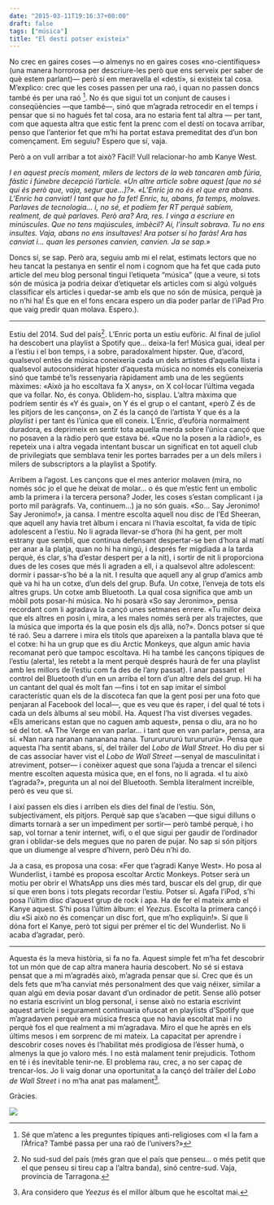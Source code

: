 ```yaml
---
date: "2015-03-11T19:16:37+00:00"
draft: false
tags: ["música"]
title: "El destí potser existeix"
---
```

No crec en gaires coses —o almenys no en gaires coses «no-científiques» (una manera horrorosa per descriure-les però que ens serveix per saber de què estem parlant)— però sí em meravella el «destí», si existeix tal cosa. M’explico: crec que les coses passen per una raó, i quan no passen doncs també és per una raó [^1]. No és que sigui tot un conjunt de causes i conseqüències —que també—, sinó que m’agrada retrocedir en el temps i pensar que si no hagués fet tal cosa, ara no estaria fent tal altra — per tant, com que aquesta altra que estic fent la prenc com el destí on tocava arribar, penso que l’anterior fet que m’hi ha portat estava premeditat des d’un bon començament. Em seguiu? Espero que sí, vaja.

<!-- more -->

<span class="pDropCap">P</span>erò a on vull arribar a tot això? Fàcil! Vull relacionar-ho amb Kanye West. 

*I en aquest precís moment, milers de lectors de la web tancaren amb fúria, fàstic i fúnebre decepció l’article. «Un altre article sobre aquest [que no sé qui és però que, vaja, segur que...]?». «L’Enric ja no és el que era abans. L’Enric ha canviat! I tant que ho fa fet! Enric, tu, abans, fa temps, molaves. Parlaves de tecnologia... i, no sé, et podíem fer RT perquè sabíem, realment, de què parlaves. Però ara? Ara, res. I vinga a escriure en minúscules. Que no tens majúscules, imbècil? Ai, l’insult sobrava. Tu no ens insultes. Vaja, abans no ens insultaves! Ara potser sí ho faràs! Ara has canviat i... quan les persones canvien, canvien. Ja se sap.»*

Doncs sí, se sap. Però ara, seguiu amb mi el relat, estimats lectors que no heu tancat la pestanya en sentir el nom i cognom que ha fet que cada puto article del meu blog personal tingui l’etiqueta “música” (que  a veure, si tots són de música ja podria deixar d’etiquetar els articles com si algú volgués classificar els articles i quedar-se amb els que no són de música, perquè ja no n’hi ha! És que en el fons encara espero un dia poder parlar de l’iPad Pro que vaig predir quan molava. Espero.).

***

Estiu del 2014. Sud del país[^2]. L’Enric porta un estiu eufòric. Al final de juliol ha descobert una playlist a Spotify que... deixa-la fer! Música guai, ideal per a l’estiu i el bon temps, i a sobre, paradoxalment hipster. Que, d’acord, qualsevol entès de música coneixeria cada un dels artistes d’aquella llista i qualsevol autoconsiderat hipster d’aquesta música no només els coneixeria sinó que també te’ls ressenyaria ràpidament amb una de les següents màximes: «Això ja ho escoltava fa X anys», on X col·locar l’última vegada que va follar. No, és conya. Oblidem-ho, sisplau. L’altra màxima que podríem sentir és «Y és guai», on Y és el grup o el cantant, «però Z és de les pitjors de les cançons», on Z és la cançó de l’artista Y que és a la *playlist* i per tant és l’única que ell coneix. L’Enric, d’eufòria normalment duradora, es deprimeix en sentir tota aquella merda sobre l’única cançó que no posaven a la ràdio però que estava bé. «Que no la posen a la ràdio!», es repeteix una i altra vegada intentant buscar un significat en tot aquell club de privilegiats que semblava tenir les portes barrades per a un dels milers i milers de subscriptors a la playlist a Spotify.

Arribem a l’agost. Les cançons que el mes anterior molaven (mira, no només sóc jo el que he deixat de molar... o és que m’estic fent un embolic amb la primera i la tercera persona? Joder, les coses s’estan complicant i ja porto mil paràgrafs. Va, continuem...) ja no són guais. «So... Say Jeronimo! Say Jeronimo!», ja cansa. I mentre escolta aquell nou disc de l’Ed Sheeran, que aquell any havia tret àlbum i encara ni l’havia escoltat, fa vida de típic adolescent a l’estiu. No li agrada llevar-se d’hora (hi ha gent, per molt estrany que sembli, que continua defensant despertar-se ben d’hora al matí per anar a la platja, quan no hi ha ningú, i després fer migdiada a la tarda perquè, és clar, s’ha d’estar despert per a la nit), i sortir de nit li proporciona dues de les coses que més li agraden a ell, i a qualsevol altre adolescent: dormir i passar-s’ho bé a la nit. I resulta que aquell any al grup d’amics amb què va hi ha un cotxe, d’un dels del grup. Bufa. Un cotxe, l’enveja de tots els altres grups. Un cotxe amb Bluetooth. La qual cosa significa que amb un mòbil pots posar-hi música. No hi posarà «So say Jeronimo», pensa recordant com li agradava la cançó unes setmanes enrere. «Tu millor deixa que els altres en posin i, mira, a les males només serà per als trajectes, que la música que importa és la que posin els djs allà, no?». Doncs potser sí que té raó. Seu a darrere i mira els títols que apareixen a la pantalla blava que té el cotxe: hi ha un grup que es diu Arctic Monkeys, que algun amic havia recomanat però que tampoc escoltava. Hi ha també les cançons típiques de l’estiu (alerta!, les retebt a la ment perquè després haurà de fer una playlist amb les millors de l’estiu com fa des de l’any passat). I anar passant el control del Bluetooth d’un en un arriba el torn d’un altre dels del grup. Hi ha un cantant del qual és molt fan —fins i tot en sap imitar el símbol característic quan els de la discoteca fan que la gent posi per una foto que penjaran al Facebook del local—, que es veu que és raper, i del qual té tots i cada un dels àlbums al seu mòbil. Ha. Aquest l’ha vist diverses vegades. «Els americans estan que no caguen amb aquest», pensa o diu, ara no ho sé del tot. «A The Verge en van parlar... i tant que en van parlar», pensa, ara sí. «Nan nara naranan nananana nana. Turururururú tururururú». Pensa que aquesta l’ha sentit abans, sí, del tràiler del *Lobo de Wall Street*. Ho diu per si de cas associar haver vist el *Lobo de Wall Street* —senyal de masculinitat i atreviment, potser— i conèixer aquest que sona l’ajuda a trencar el silenci mentre escolten aquesta música que, en el fons, no li agrada. «I tu això t’agrada?», pregunta un al noi del Bluetooth. Sembla literalment increïble, però es veu que sí. 

I així passen els dies i arriben els dies del final de l’estiu. Són, subjectivament, els pitjors. Perquè sap que s’acaben —que sigui dilluns o dimarts tornarà a ser un impediment per sortir— però també perquè, i ho sap, vol tornar a tenir internet, wifi, o el que sigui per gaudir de l’ordinador gran i oblidar-se dels megues que no paren de pujar. No sap si són pitjors que un diumenge al vespre d’hivern, però Déu n’hi do.

Ja a casa, es proposa una cosa: «Fer que t’agradi Kanye West». Ho posa al Wunderlist, i també es proposa escoltar Arctic Monkeys. Potser serà un motiu per obrir el WhatsApp uns dies més tard, buscar els del grup, dir que sí que eren bons i tots plegats recordar l’estiu. Potser sí. Agafa l’iPod, s’hi posa l’últim disc d’aquest grup de rock i apa. Ha de fer el mateix amb el Kanye aquest. S’hi posa l’últim àlbum: el *Yeezus*. Escolta la primera cançó i diu «Si això no és començar un disc fort, que m’ho expliquin!». Sí que li dóna fort el Kanye, però tot sigui per prémer el tic del Wunderlist. No li acaba d’agradar, però.

***

Aquesta és la meva història, si fa no fa. Aquest simple fet m’ha fet descobrir tot un món que de cap altra manera hauria descobert. No sé si estava pensat que a mi m’agradés això, m’agrada pensar que sí. Crec que és un dels fets que m’ha canviat més personalment des que vaig néixer, similar a quan algú em devia posar davant d’un ordinador de petit. Sense allò potser no estaria escrivint un blog personal, i sense això no estaria escrivint aquest article i segurament continuaria ofuscat en playlists d’Spotify que m’agradaven perquè era música fresca que no havia escoltat mai i no perquè fos el que realment a mi m’agradava. Miro el que he après en els últims mesos i em sorprenc de mi mateix. La capacitat per aprendre i descobrir coses noves és l’habilitat més prodigiosa de l’ésser humà, o almenys la que jo valoro més. I no està malament tenir prejudicis. Tothom en té i és inevitable tenir-ne. El problema rau, crec, a no ser capaç de trencar-los. Jo li vaig donar una oportunitat a la cançó del tràiler del *Lobo de Wall Street* i no m’ha anat pas malament[^3].

Gràcies.

<img id="splash" src="http://i.imgur.com/eG6RCS1.png"/> 

[^1]: Sé que m’atenc a les preguntes típiques anti-religioses com «I la fam a l’Àfrica? També passa per una raó de l’univers?»
[^2]: No sud-sud del país (més gran que el país que penseu... o més petit que el que penseu si tireu cap a l’altra banda), sinó centre-sud. Vaja, província de Tarragona. 
[^3]: Ara considero que *Yeezus* és el millor àlbum que he escoltat mai. 